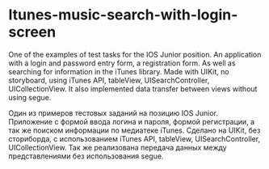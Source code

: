 # Itunes-music-search-with-login-screen
One of the examples of test tasks for the IOS Junior position. An application with a login and password entry form, a registration form. 
As well as searching for information in the iTunes library.
Made with UIKit, no storyboard, using iTunes API, tableView, UISearchController, UICollectionView. 
It also implemented data transfer between views without using segue.

Один из примеров тестовых заданий на позицию IOS Junior.  
Приложение с формой ввода логина и пароля, формой регистрации, а так же поиском информации по медиатеке iTunes.
Сделано на UIKit, без сториборда, с использованием iTunes API, tableView, UISearchController, UICollectionView. 
Так же реализована передача данных между представлениями без использования segue.

